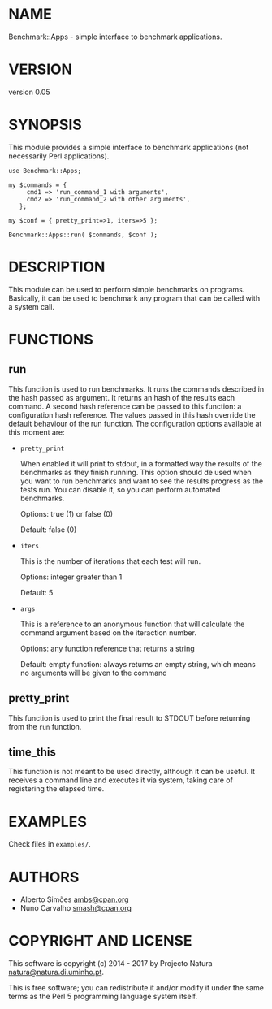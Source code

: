 # NAME

Benchmark::Apps - simple interface to benchmark applications.

# VERSION

version 0.05

# SYNOPSIS

This module provides a simple interface to benchmark applications (not
necessarily Perl applications).

    use Benchmark::Apps;

    my $commands = {
         cmd1 => 'run_command_1 with arguments',
         cmd2 => 'run_command_2 with other arguments',
       };

    my $conf = { pretty_print=>1, iters=>5 };

    Benchmark::Apps::run( $commands, $conf );

# DESCRIPTION

This module can be used to perform simple benchmarks on programs. Basically,
it can be used to benchmark any program that can be called with a system
call.

# FUNCTIONS

## run

This function is used to run benchmarks. It runs the commands described in 
the hash passed as argument. It returns an hash of the results each command.
A second hash reference can be passed to this function: a configuration
hash reference. The values passed in this hash override the default
behaviour of the run function. The configuration options available at this
moment are:

- `pretty_print`

    When enabled it will print to stdout, in a formatted way the results
    of the benchmarks as they finish running. This option should de used
    when you want to run benchmarks and want to see the results progress
    as the tests run. You can disable it, so you can perform automated
    benchmarks.

    Options: true (1) or false (0)

    Default: false (0)

- `iters`

    This is the number of iterations that each test will run.

    Options: integer greater than 1

    Default: 5

- `args`

    This is a reference to an anonymous function that will calculate the
    command argument based on the iteraction number.

    Options: any function reference that returns a string

    Default: empty function: always returns an empty string, which means no
    arguments will be given to the command

## pretty\_print

This function is used to print the final result to STDOUT before returning 
from the `run` function.

## time\_this

This function is not meant to be used directly, although it can be useful.
It receives a command line and executes it via system, taking care
of registering the elapsed time.

# EXAMPLES

Check files in `examples/`.

# AUTHORS

- Alberto Simões <ambs@cpan.org>
- Nuno Carvalho <smash@cpan.org>

# COPYRIGHT AND LICENSE

This software is copyright (c) 2014 - 2017 by Projecto Natura <natura@natura.di.uminho.pt>.

This is free software; you can redistribute it and/or modify it under
the same terms as the Perl 5 programming language system itself.
